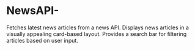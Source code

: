 # NewsAPI-
Fetches latest news articles from a news API. Displays news articles in a visually appealing card-based layout. Provides a search bar for filtering articles based on user input.
